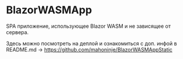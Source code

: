 # BlazorWASMApp

SPA приложение, использующее Blazor WASM и не зависящее от сервера.

Здесь можно посмотреть на деплой и ознакомиться с доп. инфой в README.md 
-> https://github.com/mahoninje/BlazorWASMAppStatic
